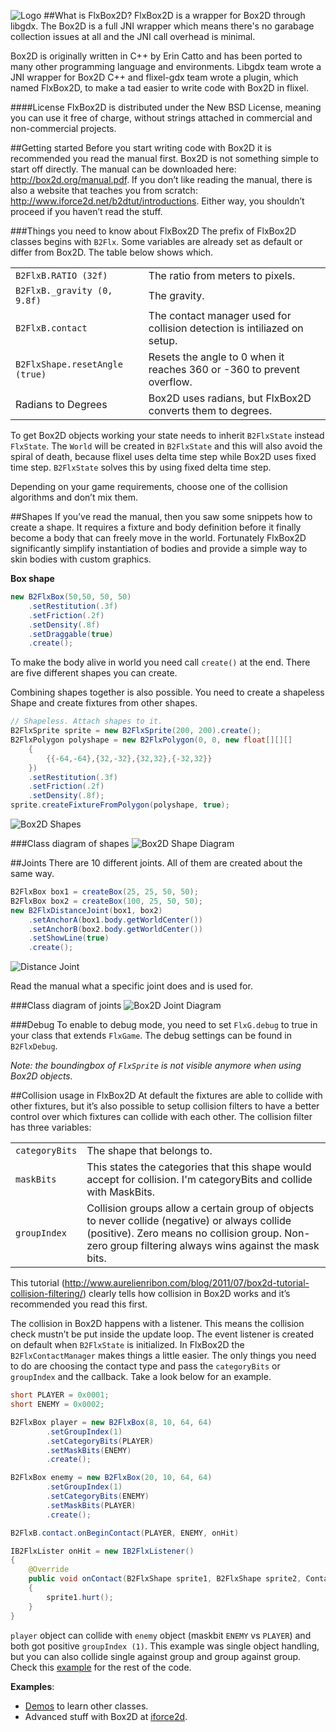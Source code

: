 ![Logo](http://s6.postimg.org/4ss0wc9ov/flxbox2d_banner.png)
##What is FlxBox2D?
FlxBox2D is a wrapper for Box2D through libgdx. The Box2D is a full JNI wrapper which means there's no garabage collection issues at all and the JNI call overhead is minimal.

Box2D is originally written in C++ by Erin Catto and has been ported to many other programming language and environments. Libgdx team wrote a JNI wrapper for Box2D C++ and flixel-gdx team wrote a plugin, which named FlxBox2D, to make a tad easier to write code with Box2D in flixel.

####License
FlxBox2D is distributed under the New BSD License, meaning you can use it free of charge, without strings attached in commercial and non-commercial projects.

##Getting started
Before you start writing code with Box2D it is recommended you read the manual first. Box2D is not something simple to start off directly. The manual can be downloaded here: http://box2d.org/manual.pdf. If you don’t like reading the manual, there is also a website that teaches you from scratch: http://www.iforce2d.net/b2dtut/introductions. Either way, you shouldn’t proceed if you haven’t read the stuff.

###Things you need to know about FlxBox2D
The prefix of FlxBox2D classes begins with `B2Flx`. Some variables are already set as default or differ from Box2D. The table below shows which.
<table>
	<tr>
    	<td><code>B2FlxB.RATIO (32f)</code></td>
        <td>The ratio from meters to pixels.</td>
    </tr>
    <tr>
    	<td><code>B2FlxB._gravity (0, 9.8f)</code></td>
        <td>The gravity.</td>
    </tr>
    <tr>
    	<td><code>B2FlxB.contact</code></td>
        <td>The contact manager used for collision detection is intiliazed on setup.</td>
    </tr>
    <tr>
    	<td><code>B2FlxShape.resetAngle (true)</code></td>
        <td>Resets the angle to 0 when it reaches 360 or -360 to prevent overflow.</td>
    </tr>
    <tr>
    	<td>Radians to Degrees</td>
        <td>Box2D uses radians, but FlxBox2D converts them to degrees.</td>
    </tr>
</table>

To get Box2D objects working your state needs to inherit `B2FlxState` instead `FlxState`. The `World` will be created in `B2FlxState` and this will also avoid the spiral of death, because flixel uses delta time step while Box2D uses fixed time step. `B2FlxState` solves this by using fixed delta time step.

Depending on your game requirements, choose one of the collision algorithms and don’t mix them.

##Shapes
If you’ve read the manual, then you saw some snippets how to create a shape. It requires a fixture and body definition before it finally become a body that can freely move in the world. Fortunately FlxBox2D significantly simplify instantiation of bodies and provide a simple way to skin bodies with custom graphics.

**Box shape**
```java
new B2FlxBox(50,50, 50, 50)
	.setRestitution(.3f)
	.setFriction(.2f)
	.setDensity(.8f)
	.setDraggable(true)
	.create();
```

To make the body alive in world you need call `create()` at the end. There are five different shapes you can create.

Combining shapes together is also possible. You need to create a shapeless Shape and create fixtures from other shapes.
```java
// Shapeless. Attach shapes to it.
B2FlxSprite sprite = new B2FlxSprite(200, 200).create();
B2FlxPolygon polyshape = new B2FlxPolygon(0, 0, new float[][][]
	{
		{{-64,-64},{32,-32},{32,32},{-32,32}}
	})
	.setRestitution(.3f)
	.setFriction(.2f)
	.setDensity(.8f);
sprite.createFixtureFromPolygon(polyshape, true);
```

![Box2D Shapes](http://s6.postimg.org/hjpvt4041/box2d_shapes.png)

###Class diagram of shapes
![Box2D Shape Diagram](http://yuml.me/2f587b39)

##Joints
There are 10 different joints. All of them are created about the same way.
```java
B2FlxBox box1 = createBox(25, 25, 50, 50);
B2FlxBox box2 = createBox(100, 25, 50, 50);
new B2FlxDistanceJoint(box1, box2)
	.setAnchorA(box1.body.getWorldCenter())
	.setAnchorB(box2.body.getWorldCenter())
	.setShowLine(true)
	.create();
```

![Distance Joint](http://s6.postimg.org/lu4jop575/distance_joint.png)

Read the manual what a specific joint does and is used for.

###Class diagram of joints
![Box2D Joint Diagram](http://yuml.me/de049ba4)

###Debug
To enable to debug mode, you need to set `FlxG.debug` to true in your class that extends `FlxGame`. The debug settings can be found in `B2FlxDebug`.

_Note: the boundingbox of `FlxSprite` is not visible anymore when using Box2D objects._

##Collision usage in FlxBox2D
At default the fixtures are able to collide with other fixtures, but it’s also possible to setup collision filters to have a better control over which fixtures can collide with each other. The collision filter has three variables:
<table>
	<tr>
    	<td><code>categoryBits</code></td>
        <td>The shape that belongs to.</td>
    </tr>
    <tr>
    	<td><code>maskBits</code></td>
        <td>This states the categories that this shape would accept for collision. I'm categoryBits and collide with MaskBits.</td>
    </tr>
    <tr>
    	<td><code>groupIndex</code></td>
        <td>Collision groups allow a certain group of objects to never collide (negative) or always collide (positive). Zero means no collision group. Non-zero group filtering always wins against the mask bits.</td>
    </tr>
</table>

This tutorial (http://www.aurelienribon.com/blog/2011/07/box2d-tutorial-collision-filtering/) clearly tells how collision in Box2D works and it’s recommended you read this first.

The collision in Box2D happens with a listener. This means the collision check mustn’t be put inside the update loop. The event listener is created on default when `B2FlxState` is initialized. In FlxBox2D the `B2FlxContactManager` makes things a little easier. The only things you need to do are choosing the contact type and pass the `categoryBits` or `groupIndex` and the callback. Take a look below for an example.

```java
short PLAYER = 0x0001;
short ENEMY = 0x0002;

B2FlxBox player = new B2FlxBox(8, 10, 64, 64)
		.setGroupIndex(1)
		.setCategoryBits(PLAYER)
		.setMaskBits(ENEMY)
		.create();

B2FlxBox enemy = new B2FlxBox(20, 10, 64, 64)
		.setGroupIndex(1)
		.setCategoryBits(ENEMY)
		.setMaskBits(PLAYER)
		.create();

B2FlxB.contact.onBeginContact(PLAYER, ENEMY, onHit)

IB2FlxLister onHit = new IB2FlxListener()
{
	@Override
	public void onContact(B2FlxShape sprite1, B2FlxShape sprite2, Contact contact, Manifold oldManifold, ContactImpulse impulse)
	{
		sprite1.hurt();
	}
}
```
`player` object can collide with `enemy` object (maskbit `ENEMY` vs `PLAYER`) and both got positive `groupIndex (1)`. This example was single object handling, but you can also collide single against group and group against group. Check this [example](https://github.com/flixel-gdx/flixel-gdx-box2d/blob/master/flixel-gdx-box2d-examples/src/org/flxbox2d/examples/TestCollisionDetection.java 'Collision test') for the rest of the code.

**Examples**:
-	[Demos](https://github.com/flixel-gdx/flixel-gdx-box2d/tree/master/flixel-gdx-box2d-examples/src/org/flxbox2d/examples 'Box2D demos') to learn other classes.
-	Advanced stuff with Box2D at [iforce2d](http://www.iforce2d.net/ 'iforce2d').